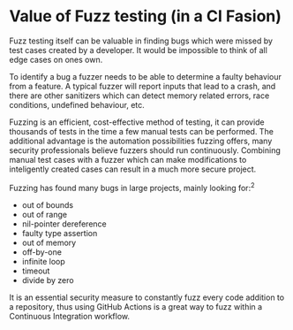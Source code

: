 # Value of Fuzz testing (in a CI Fasion)

Fuzz testing itself can be valuable in finding bugs which were missed by test cases created by a developer. It would be impossible to think of all edge cases on ones own. 

To identify a bug a fuzzer needs to be able to determine a faulty behaviour from a feature. A typical fuzzer will report inputs that lead to a crash, and there are other sanitizers which can detect memory related errors, race conditions, undefined behaviour, etc.


Fuzzing is an efficient, cost-effective method of testing, it can provide thousands of tests in the time a few manual tests can be performed. The additional advantage is the automation possibilities fuzzing offers, many security professionals believe fuzzers should run continuously. Combining manual test cases with a fuzzer which can make modifications to inteligently created cases can result in a much more secure project.

Fuzzing has found many bugs in large projects, mainly looking for:<sup>2</sup> 
- out of bounds
- out of range
- nil-pointer dereference
- faulty type assertion
- out of memory
- off-by-one
- infinite loop
- timeout
- divide by zero

It is an essential security measure to constantly fuzz every code addition to a repository, thus using GitHub Actions is a great way to fuzz within a Continuous Integration workflow.
